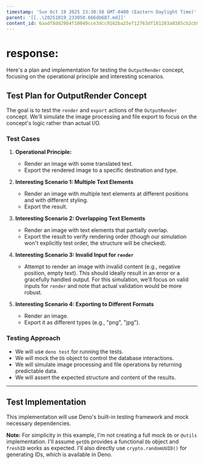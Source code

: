 ```yaml
---
timestamp: 'Sun Oct 19 2025 23:30:50 GMT-0400 (Eastern Daylight Time)'
parent: '[[..\20251019_233050.666db687.md]]'
content_id: 6aadf8dd29b4f10049cce3dcc9162ba25ef12763df181203a0385cb2cb981521
---
```


# response:

Here's a plan and implementation for testing the `OutputRender` concept, focusing on the operational principle and interesting scenarios.

## Test Plan for OutputRender Concept

The goal is to test the `render` and `export` actions of the `OutputRender` concept. We'll simulate the image processing and file export to focus on the concept's logic rather than actual I/O.

### Test Cases

1. **Operational Principle:**
   * Render an image with some translated text.
   * Export the rendered image to a specific destination and type.

2. **Interesting Scenario 1: Multiple Text Elements**
   * Render an image with multiple text elements at different positions and with different styling.
   * Export the result.

3. **Interesting Scenario 2: Overlapping Text Elements**
   * Render an image with text elements that partially overlap.
   * Export the result to verify rendering order (though our simulation won't explicitly test order, the structure will be checked).

4. **Interesting Scenario 3: Invalid Input for `render`**
   * Attempt to render an image with invalid content (e.g., negative position, empty text). This should ideally result in an error or a gracefully handled output. For this simulation, we'll focus on valid inputs for `render` and note that actual validation would be more robust.

5. **Interesting Scenario 4: Exporting to Different Formats**
   * Render an image.
   * Export it as different types (e.g., "png", "jpg").

### Testing Approach

* We will use `deno test` for running the tests.
* We will mock the `Db` object to control the database interactions.
* We will simulate image processing and file operations by returning predictable data.
* We will assert the expected structure and content of the results.

***

## Test Implementation

This implementation will use Deno's built-in testing framework and mock necessary dependencies.

**Note:** For simplicity in this example, I'm not creating a full mock `Db` or `@utils` implementation. I'll assume `getDb` provides a functional `Db` object and `freshID` works as expected. I'll also directly use `crypto.randomUUID()` for generating IDs, which is available in Deno.
